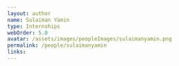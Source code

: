 ```yaml
---
layout: author
name: Sulaiman Yamin
type: Internships
webOrder: 5.0
avatar: /assets/images/peopleImages/sulaimanyamin.png
permalink: /people/sulaimanyamin
links:
---
```

